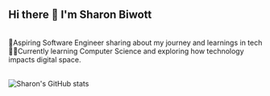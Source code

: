 ## Hi there 👋 I'm Sharon Biwott

<br/>
🌱Aspiring Software Engineer sharing about my journey and learnings in tech <br/>
👨‍💻Currently learning Computer Science and exploring how technology impacts digital space.<br/>
<br/>


![Sharon's GitHub stats](https://github-readme-stats.vercel.app/api?username=Biwott362&show_icons=true&theme=radical)
